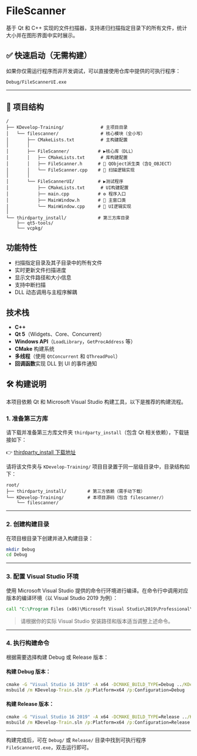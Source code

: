# FileScanner

基于 Qt 和 C++ 实现的文件扫描器，支持递归扫描指定目录下的所有文件，统计大小并在图形界面中实时展示。

## ✅ 快速启动（无需构建）

如果你仅需运行程序而非开发调试，可以直接使用仓库中提供的可执行程序：

```
Debug/FileScannerUI.exe
```
---

## 📁 项目结构

```plaintext
/
├── KDevelop-Training/              # 主项目目录
│   └── filescanner/                # 核心模块（全小写）
│       ├── CMakeLists.txt          # 主构建配置
│       │
│       ├── FileScanner/           # ▶核心库（DLL）
│       │   ├── CMakeLists.txt      # 库构建配置
│       │   ├── FileScanner.h      # 🔷 QObject派生类（含Q_OBJECT）
│       │   └── FileScanner.cpp    # 🔶 扫描逻辑实现
│       │
│       └── FileScannerUI/         # ▶测试程序
│           ├── CMakeLists.txt      # UI构建配置
│           ├── main.cpp           # ⚙️ 程序入口
│           ├── MainWindow.h       # 🔷 主窗口类
│           └── MainWindow.cpp     # 🔶 UI逻辑实现
│
└── thirdparty_install/            # 第三方库目录
    ├── qt5-tools/                   
    └── vcpkg/       
```

## 功能特性

- 扫描指定目录及其子目录中的所有文件
- 实时更新文件扫描进度
- 显示文件路径和大小信息
- 支持中断扫描
- DLL 动态调用与主程序解耦

## 技术栈

- **C++**
- **Qt 5**（Widgets、Core、Concurrent）
- **Windows API**（`LoadLibrary`，`GetProcAddress` 等）
- **CMake** 构建系统
- **多线程**（使用 `QtConcurrent` 和 `QThreadPool`）
- **回调函数**实现 DLL 到 UI 的事件通知

## 🛠️ 构建说明

本项目依赖 Qt 和 Microsoft Visual Studio 构建工具，以下是推荐的构建流程。

### 1. 准备第三方库

请下载并准备第三方库文件夹 `thirdparty_install`（包含 Qt 相关依赖），下载链接如下：

👉 [thirdparty_install 下载地址](https://365.kdocs.cn/view/l/crFHGQuSLP9Q?openfrom=docs)

请将该文件夹与 `KDevelop-Training/` 项目目录置于同一层级目录中，目录结构如下：

```
root/
├── thirdparty_install/        # 第三方依赖（需手动下载）
└── KDevelop-Training/         # 本项目源码（包含 filescanner/）
    └── filescanner/
```

---

### 2. 创建构建目录

在项目根目录下创建并进入构建目录：

```bash
mkdir Debug
cd Debug
```

---

### 3. 配置 Visual Studio 环境

使用 Microsoft Visual Studio 提供的命令行环境进行编译。在命令行中调用对应版本的编译环境（以 Visual Studio 2019 为例）：

```cmd
call "C:\Program Files (x86)\Microsoft Visual Studio\2019\Professional\VC\Auxiliary\Build\vcvarsamd64_x86.bat"
```

> 请根据你的实际 Visual Studio 安装路径和版本适当调整上述命令。

---

### 4. 执行构建命令

根据需要选择构建 Debug 或 Release 版本：

#### 构建 Debug 版本：

```cmd
cmake -G "Visual Studio 16 2019" -A x64 -DCMAKE_BUILD_TYPE=Debug ../KDevelop-Training
msbuild /m KDevelop-Train.sln /p:Platform=x64 /p:Configuration=Debug
```

#### 构建 Release 版本：

```cmd
cmake -G "Visual Studio 16 2019" -A x64 -DCMAKE_BUILD_TYPE=Release ../KDevelop-Training
msbuild /m KDevelop-Train.sln /p:Platform=x64 /p:Configuration=Release
```

---

构建完成后，可在 `Debug/` 或 `Release/` 目录中找到可执行程序 `FileScannerUI.exe`，双击运行即可。


